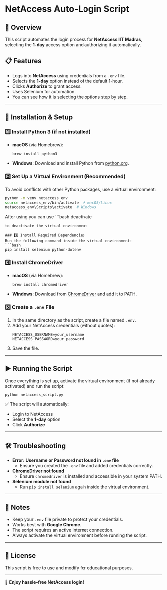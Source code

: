 # NetAccess Auto-Login Script

## 🚀 Overview
This script automates the login process for **NetAccess IIT Madras**, selecting the **1-day** access option and authorizing it automatically.

## 📋 Features
- Logs into **NetAccess** using credentials from a `.env` file.
- Selects the **1-day** option instead of the default 1-hour.
- Clicks **Authorize** to grant access.
- Uses Selenium for automation.
- You can see how it is selecting the options step by step.

---

## 🔧 Installation & Setup
### 1️⃣ Install Python 3 (if not installed)
- **macOS** (via Homebrew):
  ```bash
  brew install python3
  ```
- **Windows**: Download and install Python from [python.org](https://www.python.org/).

### 2️⃣ Set Up a Virtual Environment (Recommended)
To avoid conflicts with other Python packages, use a virtual environment:
```bash
python -m venv netaccess_env
source netaccess_env/bin/activate  # macOS/Linux
netaccess_env\Scripts\activate  # Windows
```

After using you can use ```bash
deactivate
```
to deactivate the virtual environment

### 3️⃣ Install Required Dependencies
Run the following command inside the virtual environment:
```bash
pip install selenium python-dotenv
```

### 4️⃣ Install ChromeDriver
- **macOS** (via Homebrew):
  ```bash
  brew install chromedriver
  ```
- **Windows**: Download from [ChromeDriver](https://sites.google.com/chromium.org/driver/) and add it to PATH.

### 5️⃣ Create a `.env` File
1. In the same directory as the script, create a file named `.env`.
2. Add your NetAccess credentials (without quotes):
   ```
   NETACCESS_USERNAME=your_username
   NETACCESS_PASSWORD=your_password
   ```
3. Save the file.

---

## ▶️ Running the Script
Once everything is set up, activate the virtual environment (if not already activated) and run the script:
```bash
python netaccess_script.py
```

✅ The script will automatically:
- Login to NetAccess
- Select the **1-day** option
- Click **Authorize**

---

## 🛠 Troubleshooting
- **Error: Username or Password not found in `.env` file**
  - Ensure you created the `.env` file and added credentials correctly.
- **ChromeDriver not found**
  - Ensure `chromedriver` is installed and accessible in your system PATH.
- **Selenium module not found**
  - Run `pip install selenium` again inside the virtual environment.

---

## 📌 Notes
- Keep your `.env` file private to protect your credentials.
- Works best with **Google Chrome**.
- The script requires an active internet connection.
- Always activate the virtual environment before running the script.

---

## 📜 License
This script is free to use and modify for educational purposes.

---

🚀 **Enjoy hassle-free NetAccess login!**